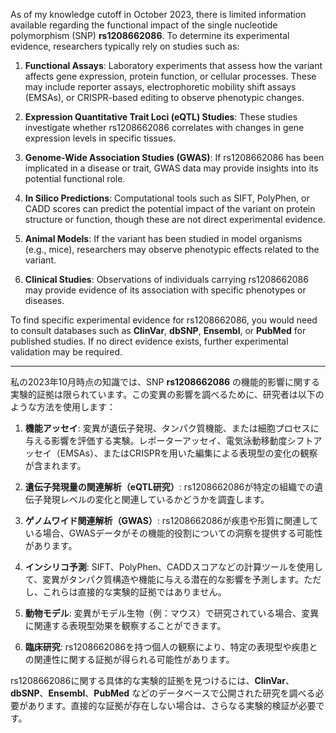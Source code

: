 As of my knowledge cutoff in October 2023, there is limited information available regarding the functional impact of the single nucleotide polymorphism (SNP) **rs1208662086**. To determine its experimental evidence, researchers typically rely on studies such as:

1. **Functional Assays**: Laboratory experiments that assess how the variant affects gene expression, protein function, or cellular processes. These may include reporter assays, electrophoretic mobility shift assays (EMSAs), or CRISPR-based editing to observe phenotypic changes.

2. **Expression Quantitative Trait Loci (eQTL) Studies**: These studies investigate whether rs1208662086 correlates with changes in gene expression levels in specific tissues.

3. **Genome-Wide Association Studies (GWAS)**: If rs1208662086 has been implicated in a disease or trait, GWAS data may provide insights into its potential functional role.

4. **In Silico Predictions**: Computational tools such as SIFT, PolyPhen, or CADD scores can predict the potential impact of the variant on protein structure or function, though these are not direct experimental evidence.

5. **Animal Models**: If the variant has been studied in model organisms (e.g., mice), researchers may observe phenotypic effects related to the variant.

6. **Clinical Studies**: Observations of individuals carrying rs1208662086 may provide evidence of its association with specific phenotypes or diseases.

To find specific experimental evidence for rs1208662086, you would need to consult databases such as **ClinVar**, **dbSNP**, **Ensembl**, or **PubMed** for published studies. If no direct evidence exists, further experimental validation may be required.

---

私の2023年10月時点の知識では、SNP **rs1208662086** の機能的影響に関する実験的証拠は限られています。この変異の影響を調べるために、研究者は以下のような方法を使用します：

1. **機能アッセイ**: 変異が遺伝子発現、タンパク質機能、または細胞プロセスに与える影響を評価する実験。レポーターアッセイ、電気泳動移動度シフトアッセイ（EMSAs）、またはCRISPRを用いた編集による表現型の変化の観察が含まれます。

2. **遺伝子発現量の関連解析（eQTL研究）**: rs1208662086が特定の組織での遺伝子発現レベルの変化と関連しているかどうかを調査します。

3. **ゲノムワイド関連解析（GWAS）**: rs1208662086が疾患や形質に関連している場合、GWASデータがその機能的役割についての洞察を提供する可能性があります。

4. **インシリコ予測**: SIFT、PolyPhen、CADDスコアなどの計算ツールを使用して、変異がタンパク質構造や機能に与える潜在的な影響を予測します。ただし、これらは直接的な実験的証拠ではありません。

5. **動物モデル**: 変異がモデル生物（例：マウス）で研究されている場合、変異に関連する表現型効果を観察することができます。

6. **臨床研究**: rs1208662086を持つ個人の観察により、特定の表現型や疾患との関連性に関する証拠が得られる可能性があります。

rs1208662086に関する具体的な実験的証拠を見つけるには、**ClinVar**、**dbSNP**、**Ensembl**、**PubMed** などのデータベースで公開された研究を調べる必要があります。直接的な証拠が存在しない場合は、さらなる実験的検証が必要です。